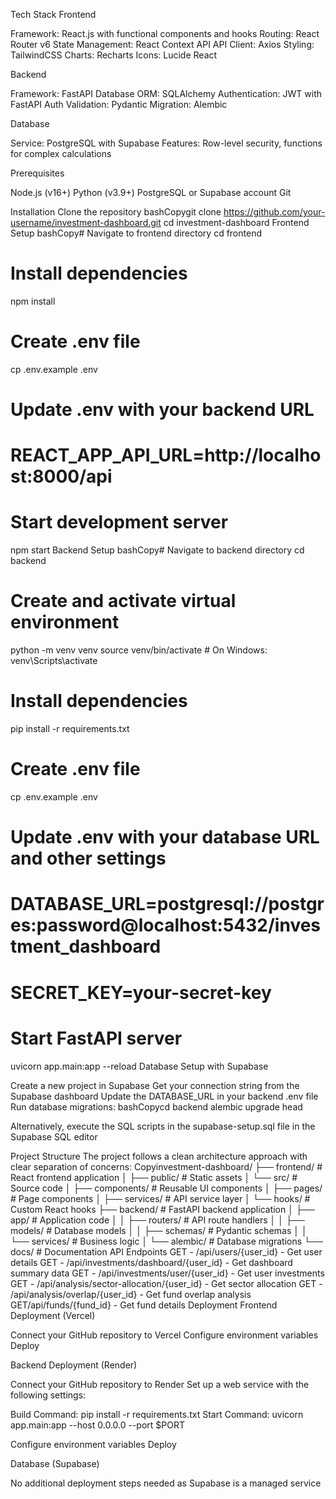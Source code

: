 

Tech Stack
Frontend

Framework: React.js with functional components and hooks
Routing: React Router v6
State Management: React Context API
API Client: Axios
Styling: TailwindCSS
Charts: Recharts
Icons: Lucide React

Backend

Framework: FastAPI
Database ORM: SQLAlchemy
Authentication: JWT with FastAPI Auth
Validation: Pydantic
Migration: Alembic

Database

Service: PostgreSQL with Supabase
Features: Row-level security, functions for complex calculations

Prerequisites

Node.js (v16+)
Python (v3.9+)
PostgreSQL or Supabase account
Git

Installation
Clone the repository
bashCopygit clone https://github.com/your-username/investment-dashboard.git
cd investment-dashboard
Frontend Setup
bashCopy# Navigate to frontend directory
cd frontend

# Install dependencies
npm install

# Create .env file
cp .env.example .env

# Update .env with your backend URL
# REACT_APP_API_URL=http://localhost:8000/api

# Start development server
npm start
Backend Setup
bashCopy# Navigate to backend directory
cd backend

# Create and activate virtual environment
python -m venv venv
source venv/bin/activate  # On Windows: venv\Scripts\activate

# Install dependencies
pip install -r requirements.txt

# Create .env file
cp .env.example .env

# Update .env with your database URL and other settings
# DATABASE_URL=postgresql://postgres:password@localhost:5432/investment_dashboard
# SECRET_KEY=your-secret-key

# Start FastAPI server
uvicorn app.main:app --reload
Database Setup with Supabase

Create a new project in Supabase
Get your connection string from the Supabase dashboard
Update the DATABASE_URL in your backend .env file
Run database migrations:
bashCopycd backend
alembic upgrade head

Alternatively, execute the SQL scripts in the supabase-setup.sql file in the Supabase SQL editor

Project Structure
The project follows a clean architecture approach with clear separation of concerns:
Copyinvestment-dashboard/
├── frontend/                # React frontend application
│   ├── public/              # Static assets
│   └── src/                 # Source code
│       ├── components/      # Reusable UI components
│       ├── pages/           # Page components
│       ├── services/        # API service layer
│       └── hooks/           # Custom React hooks
├── backend/                 # FastAPI backend application
│   ├── app/                 # Application code
│   │   ├── routers/         # API route handlers
│   │   ├── models/          # Database models
│   │   ├── schemas/         # Pydantic schemas
│   │   └── services/        # Business logic
│   └── alembic/             # Database migrations
└── docs/                    # Documentation
API Endpoints
GET - /api/users/{user_id} - Get user details
GET - /api/investments/dashboard/{user_id} - Get dashboard summary data
GET - /api/investments/user/{user_id} - Get user investments
GET - /api/analysis/sector-allocation/{user_id} - Get sector allocation
GET - /api/analysis/overlap/{user_id} - Get fund overlap analysis
GET/api/funds/{fund_id} - Get fund details
Deployment
Frontend Deployment (Vercel)

Connect your GitHub repository to Vercel
Configure environment variables
Deploy

Backend Deployment (Render)

Connect your GitHub repository to Render
Set up a web service with the following settings:

Build Command: pip install -r requirements.txt
Start Command: uvicorn app.main:app --host 0.0.0.0 --port $PORT


Configure environment variables
Deploy

Database (Supabase)

No additional deployment steps needed as Supabase is a managed service
